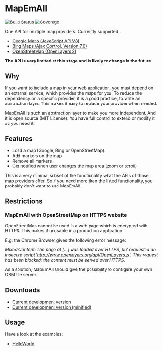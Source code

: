 # MapEmAll 
[![Build Status](https://api.travis-ci.org/stophi-dev/MapEmAll.svg?branch=master)](https://travis-ci.org/stophi-dev/MapEmAll)
[![Coverage](https://codecov.io/github/stophi-dev/MapEmAll/coverage.svg?branch=master)](https://codecov.io/github/stophi-dev/MapEmAll?branch=master)

One API for multiple map providers. 
Currently supported: 
* [Google Maps (JavaScript API V3)](https://developers.google.com/maps/documentation/javascript/)
* [Bing Maps (Ajax Control, Version 7.0)](https://msdn.microsoft.com/de-de/library/gg427610.aspx) 
* [OpenStreetMap (OpenLayers 2)](http://openlayers.org/two/)

**The API is very limited at this stage and is likely to change in the future.**

## Why
If you want to include a map in your web application, you must depend on an external service, which 
provides the maps for you. To reduce the dependency on a specific provider, it is a good practice,
to write an abstraction layer. This makes it easy to replace your provider when needed.

MapEmAll is such an abstraction layer to make you more independent. 
And it is open source (MIT License). You have full control to extend or modify it as you need it.

## Features
* Load a map (Google, Bing or OpenStreetMap)
* Add markers on the map
* Remove all markers
* Get notified when user changes the map area (zoom or scroll) 

This is a very minimal subset of the functionality what the APIs of those map providers offer. So if you need more than the listed functionality, you probably don't want to use MapEmAll.

## Restrictions

### MapEmAll with OpenStreetMap on HTTPS website 
OpenStreetMap cannot be used in a web page which is encrypted with HTTPS. 
This makes it unusable in a production application.

E.g. the Chrome Browser gives the following error message:

*Mixed Content: The page at [...] was loaded over HTTPS, but requested an insecure script 'http://www.openlayers.org/api/OpenLayers.js'. This request has been blocked; the content must be served over HTTPS.*

As a solution, MapEmAll should give the possibility to configure your own OSM tile server.

## Downloads

* [Current development version](https://raw.githubusercontent.com/stophi-dev/MapEmAll/master/dist/MapEmAll.js)
* [Current development version (minified)](https://raw.githubusercontent.com/stophi-dev/MapEmAll/master/dist/MapEmAll.min.js)

## Usage

Have a look at the examples:
* [HelloWorld](https://github.com/stophi-dev/MapEmAll/tree/master/examples/HelloWorld/public_html)
